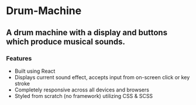# Drum-Machine
## A drum machine with a display and buttons which produce musical sounds.

### Features
- Built using React
- Displays current sound effect, accepts input from on-screen click or key stroke
- Completely responsive across all devices and browsers
- Styled from scratch (no framework) utilizing CSS & SCSS
